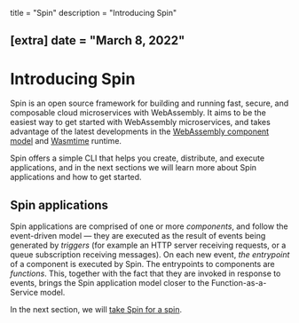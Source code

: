 title = "Spin"
description = "Introducing Spin"

[extra]
date = "March 8, 2022"
---

# Introducing Spin

Spin is an open source framework for building and running fast, secure, and
composable cloud microservices with WebAssembly. It aims to be the easiest way
to get started with WebAssembly microservices, and takes advantage of the latest
developments in the
[WebAssembly component model](https://github.com/WebAssembly/component-model)
and [Wasmtime](https://wasmtime.dev/) runtime.

Spin offers a simple CLI that helps you create, distribute, and execute
applications, and in the next sections we will learn more about Spin
applications and how to get started.

## Spin applications

Spin applications are comprised of one or more _components_, and follow the
event-driven model — they are executed as the result of events being generated
by _triggers_ (for example an HTTP server receiving requests, or a queue
subscription receiving messages). On each new event, _the entrypoint_ of a
component is executed by Spin. The entrypoints to components are _functions_.
This, together with the fact that they are invoked in response to events, brings
the Spin application model closer to the Function-as-a-Service model.

In the next section, we will [take Spin for a spin](./quickstart.md).
